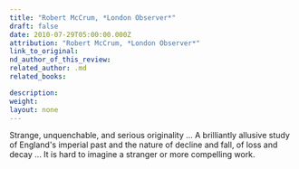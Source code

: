 ```yaml
---
title: "Robert McCrum, *London Observer*"
draft: false
date: 2010-07-29T05:00:00.000Z
attribution: "Robert McCrum, *London Observer*"
link_to_original:
nd_author_of_this_review:
related_author: .md
related_books:

description:
weight:
layout: none
---
```

Strange, unquenchable, and serious originality ... A brilliantly allusive study of England's imperial past and the nature of decline and fall, of loss and decay ... It is hard to imagine a stranger or more compelling work.

